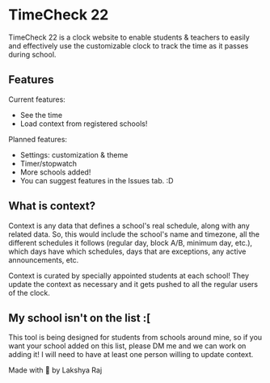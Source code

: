 # TimeCheck 22

TimeCheck 22 is a clock website to enable students & teachers to easily and effectively use the customizable clock to track the time as it passes during school.

## Features

Current features:
- See the time
- Load context from registered schools!

Planned features:
- Settings: customization & theme
- Timer/stopwatch
- More schools added!
- You can suggest features in the Issues tab. :D

## What is context?

Context is any data that defines a school's real schedule, along with any related data. So, this would include the school's name and timezone, all the different schedules it follows (regular day, block A/B, minimum day, etc.), which days have which schedules, days that are exceptions, any active announcements, etc.

Context is curated by specially appointed students at each school! They update the context as necessary and it gets pushed to all the regular users of the clock.

## My school isn't on the list :[

This tool is being designed for students from schools around mine, so if you want your school added on this list, please DM me and we can work on adding it! I will need to have at least one person willing to update context.

Made with 💖 by Lakshya Raj
